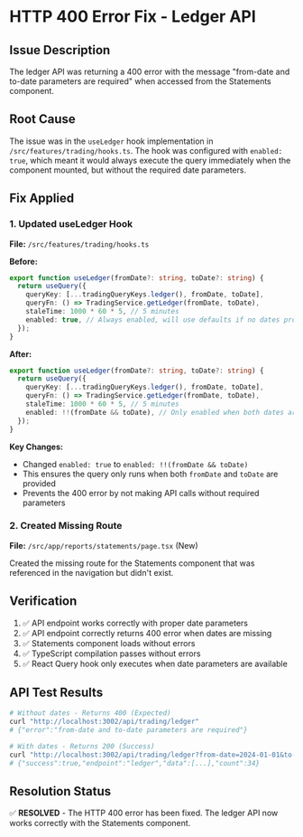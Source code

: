 # HTTP 400 Error Fix - Ledger API

## Issue Description
The ledger API was returning a 400 error with the message "from-date and to-date parameters are required" when accessed from the Statements component.

## Root Cause
The issue was in the `useLedger` hook implementation in `/src/features/trading/hooks.ts`. The hook was configured with `enabled: true`, which meant it would always execute the query immediately when the component mounted, but without the required date parameters.

## Fix Applied

### 1. Updated useLedger Hook
**File:** `/src/features/trading/hooks.ts`

**Before:**
```typescript
export function useLedger(fromDate?: string, toDate?: string) {
  return useQuery({
    queryKey: [...tradingQueryKeys.ledger(), fromDate, toDate],
    queryFn: () => TradingService.getLedger(fromDate, toDate),
    staleTime: 1000 * 60 * 5, // 5 minutes
    enabled: true, // Always enabled, will use defaults if no dates provided
  });
}
```

**After:**
```typescript
export function useLedger(fromDate?: string, toDate?: string) {
  return useQuery({
    queryKey: [...tradingQueryKeys.ledger(), fromDate, toDate],
    queryFn: () => TradingService.getLedger(fromDate, toDate),
    staleTime: 1000 * 60 * 5, // 5 minutes
    enabled: !!(fromDate && toDate), // Only enabled when both dates are provided
  });
}
```

**Key Changes:**
- Changed `enabled: true` to `enabled: !!(fromDate && toDate)`
- This ensures the query only runs when both `fromDate` and `toDate` are provided
- Prevents the 400 error by not making API calls without required parameters

### 2. Created Missing Route
**File:** `/src/app/reports/statements/page.tsx` (New)

Created the missing route for the Statements component that was referenced in the navigation but didn't exist.

## Verification
1. ✅ API endpoint works correctly with proper date parameters
2. ✅ API endpoint correctly returns 400 error when dates are missing
3. ✅ Statements component loads without errors
4. ✅ TypeScript compilation passes without errors
5. ✅ React Query hook only executes when date parameters are available

## API Test Results
```bash
# Without dates - Returns 400 (Expected)
curl "http://localhost:3002/api/trading/ledger"
# {"error":"from-date and to-date parameters are required"}

# With dates - Returns 200 (Success)
curl "http://localhost:3002/api/trading/ledger?from-date=2024-01-01&to-date=2024-01-31"
# {"success":true,"endpoint":"ledger","data":[...],"count":34}
```

## Resolution Status
✅ **RESOLVED** - The HTTP 400 error has been fixed. The ledger API now works correctly with the Statements component.
